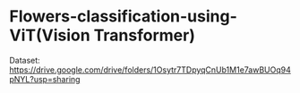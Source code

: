 # Flowers-classification-using-ViT(Vision Transformer)

Dataset: https://drive.google.com/drive/folders/1Osytr7TDpyqCnUb1M1e7awBUOq94pNYL?usp=sharing


